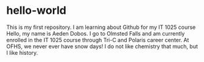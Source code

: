 # hello-world
This is my first repository. I am learning about Github for my IT 1025 course
Hello, my name is Aeden Dobos. I go to Olmsted Falls and am currently enrolled in the IT 1025 course through Tri-C and Polaris career center. At OFHS, we never ever have snow days! I do not like chemistry that much, but I like history.
